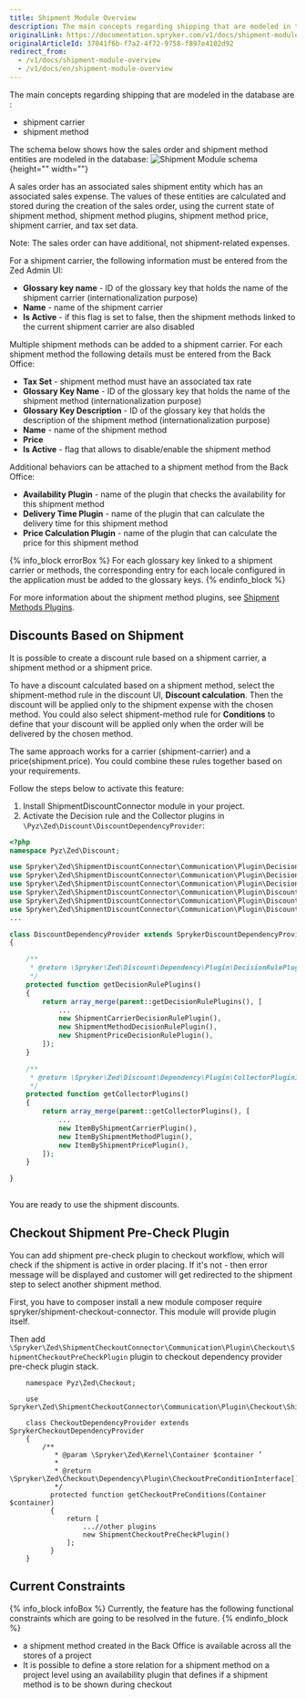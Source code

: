 ```yaml
---
title: Shipment Module Overview
description: The main concepts regarding shipping that are modeled in the database are shipment carrier and shipment method.
originalLink: https://documentation.spryker.com/v1/docs/shipment-module-overview
originalArticleId: 37041f6b-f7a2-4f72-9758-f897e4102d92
redirect_from:
  - /v1/docs/shipment-module-overview
  - /v1/docs/en/shipment-module-overview
---
```


The main concepts regarding shipping that are modeled in the database are :

* shipment carrier
* shipment method

The schema below shows how the sales order and shipment method entities are modeled in the database:
![Shipment Module schema](https://spryker.s3.eu-central-1.amazonaws.com/docs/Features/Shipment/Shipment+Module+Overview/shipment_method_database_schema_2.png){height="" width=""}

A sales order has an associated sales shipment entity which has an associated sales expense. The values of these entities are calculated and stored during the creation of the sales order, using the current state of shipment method, shipment method plugins, shipment method price, shipment carrier, and tax set data.

Note: The sales order can have additional, not shipment-related expenses.

For a shipment carrier, the following information must be entered from the Zed Admin UI:

* **Glossary key name** - ID of the glossary key that holds the name of the shipment carrier (internationalization purpose)
* **Name** - name of the shipment carrier
* **Is Active** - if this flag is set to false, then the shipment methods linked to the current shipment carrier are also disabled

Multiple shipment methods can be added to a shipment carrier. For each shipment method the following details must be entered from the Back Office:

* **Tax Set** - shipment method must have an associated tax rate
* **Glossary Key Name** - ID of the glossary key that holds the name of the shipment method (internationalization purpose)
* **Glossary Key Description** - ID of the glossary key that holds the description of the shipment method (internationalization purpose)
* **Name** - name of the shipment method
* **Price**
* **Is Active** - flag that allows to disable/enable the shipment method

Additional behaviors can be attached to a shipment method from the Back Office:

* **Availability Plugin** - name of the plugin that checks the availability for this shipment method
* **Delivery Time Plugin** - name of the plugin that can calculate the delivery time for this shipment method
* **Price Calculation Plugin** - name of the plugin that can calculate the price for this shipment method

{% info_block errorBox %}
For each glossary key linked to a shipment carrier or methods, the corresponding entry for each locale configured in the application must be added to the glossary keys.
{% endinfo_block %}

For more information about the shipment method plugins, see [Shipment Methods Plugins](/docs/scos/dev/features/201811.0/shipment/shipment-method-plugins.html).

## Discounts Based on Shipment

It is possible to create a discount rule based on a shipment carrier, a shipment method or a shipment price.

To have a discount calculated based on a shipment method, select the shipment-method rule in the discount UI, **Discount calculation**. Then the discount will be applied only to the shipment expense with the chosen method. You could also select shipment-method rule for **Conditions** to define that your discount will be applied only when the order will be delivered by the chosen method.

The same approach works for a carrier (shipment-carrier) and a price(shipment.price). You could combine these rules together based on your requirements.

Follow the steps below to activate this feature:

1. Install ShipmentDiscountConnector module in your project.
2. Activate the Decision rule and the Collector plugins in `\Pyz\Zed\Discount\DiscountDependencyProvider`:

```php
<?php
namespace Pyz\Zed\Discount;

use Spryker\Zed\ShipmentDiscountConnector\Communication\Plugin\DecisionRule\ShipmentCarrierDecisionRulePlugin;
use Spryker\Zed\ShipmentDiscountConnector\Communication\Plugin\DecisionRule\ShipmentMethodDecisionRulePlugin;
use Spryker\Zed\ShipmentDiscountConnector\Communication\Plugin\DecisionRule\ShipmentPriceDecisionRulePlugin;
use Spryker\Zed\ShipmentDiscountConnector\Communication\Plugin\DiscountCollector\ItemByShipmentCarrierPlugin;
use Spryker\Zed\ShipmentDiscountConnector\Communication\Plugin\DiscountCollector\ItemByShipmentMethodPlugin;
use Spryker\Zed\ShipmentDiscountConnector\Communication\Plugin\DiscountCollector\ItemByShipmentPricePlugin;
...

class DiscountDependencyProvider extends SprykerDiscountDependencyProvider
{

    /**
     * @return \Spryker\Zed\Discount\Dependency\Plugin\DecisionRulePluginInterface[]
     */
    protected function getDecisionRulePlugins()
    {
        return array_merge(parent::getDecisionRulePlugins(), [
            ...
            new ShipmentCarrierDecisionRulePlugin(),
            new ShipmentMethodDecisionRulePlugin(),
            new ShipmentPriceDecisionRulePlugin(),
        ]);
    }

    /**
     * @return \Spryker\Zed\Discount\Dependency\Plugin\CollectorPluginInterface[]
     */
    protected function getCollectorPlugins()
    {
        return array_merge(parent::getCollectorPlugins(), [
            ...
            new ItemByShipmentCarrierPlugin(),
            new ItemByShipmentMethodPlugin(),
            new ItemByShipmentPricePlugin(),
        ]);
    }

}
					
```

You are ready to use the shipment discounts.

## Checkout Shipment Pre-Check Plugin

You can add shipment pre-check plugin to checkout workflow, which will check if the shipment is active in order placing. If it's not - then error message will be displayed and customer will get redirected to the shipment step to select another shipment method.

First, you have to composer install a new module composer require spryker/shipment-checkout-connector. This module will provide plugin itself.

Then add `\Spryker\Zed\ShipmentCheckoutConnector\Communication\Plugin\Checkout\ShipmentCheckoutPreCheckPlugin` plugin to checkout dependency provider pre-check plugin stack.

```
	namespace Pyz\Zed\Checkout;
	
	use Spryker\Zed\ShipmentCheckoutConnector\Communication\Plugin\Checkout\ShipmentCheckoutPreCheckPlugin;
	
	class CheckoutDependencyProvider extends SprykerCheckoutDependencyProvider
	{
	    /**
	       * @param \Spryker\Zed\Kernel\Container $container ’
	       *
	       * @return \Spryker\Zed\Checkout\Dependency\Plugin\CheckoutPreConditionInterface[]
	       */
	      protected function getCheckoutPreConditions(Container $container)
	      {
	          return [
	              ...//other plugins
	              new ShipmentCheckoutPreCheckPlugin()
	          ];
	      }
	}						
```

## Current Constraints

{% info_block infoBox %}
Currently, the feature has the following functional constraints which are going to be resolved in the future.
{% endinfo_block %}

* a shipment method created in the Back Office is available across all the stores of a project
* It is possible to define a store relation for a shipment method on a project level using an availability plugin that defines if a shipment method is to be shown during checkout

<!-- Last review date: Dec 4, 2017-- by Aurimas Ličkus -->
